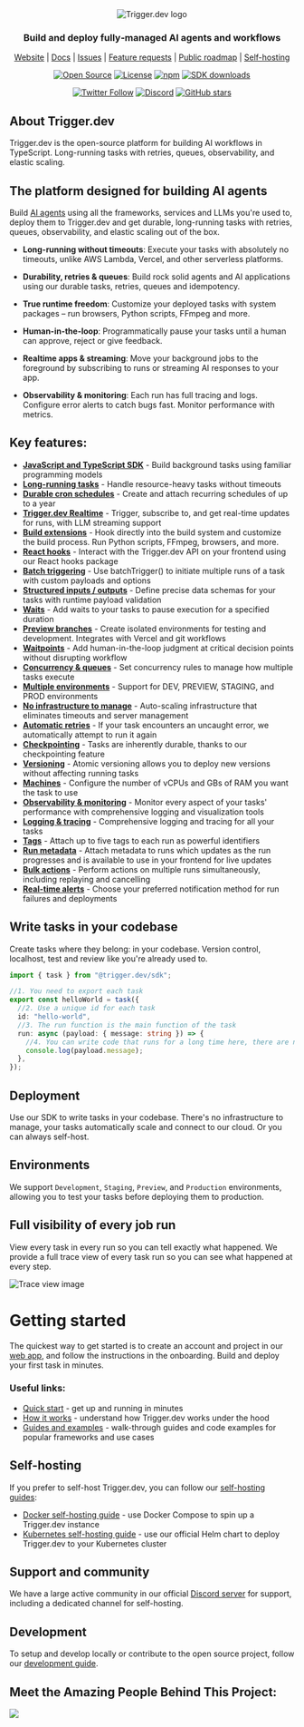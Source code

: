 <div align="center">
<picture>
  <source media="(prefers-color-scheme: dark)" srcset="https://imagedelivery.net/3TbraffuDZ4aEf8KWOmI_w/a45d1fa2-0ae8-4a39-4409-f4f934bfae00/public">
  <source media="(prefers-color-scheme: light)" srcset="https://imagedelivery.net/3TbraffuDZ4aEf8KWOmI_w/3f5ad4c1-c4c8-4277-b622-290e7f37bd00/public">
  <img alt="Trigger.dev logo" src="https://imagedelivery.net/3TbraffuDZ4aEf8KWOmI_w/a45d1fa2-0ae8-4a39-4409-f4f934bfae00/public">
</picture>
  
### Build and deploy fully‑managed AI agents and workflows

[Website](https://trigger.dev) | [Docs](https://trigger.dev/docs) | [Issues](https://github.com/triggerdotdev/trigger.dev/issues) | [Feature requests](https://triggerdev.featurebase.app/) | [Public roadmap](https://triggerdev.featurebase.app/roadmap) | [Self-hosting](https://trigger.dev/docs/self-hosting/overview)

[![Open Source](https://img.shields.io/badge/Open%20Source-%E2%9D%A4-red.svg)](https://github.com/triggerdotdev/trigger.dev)
[![License](https://img.shields.io/badge/license-Apache%202.0-blue.svg)](https://github.com/triggerdotdev/trigger.dev/blob/main/LICENSE)
[![npm](https://img.shields.io/npm/v/@trigger.dev/sdk.svg?label=npm)](https://www.npmjs.com/package/@trigger.dev/sdk)
[![SDK downloads](https://img.shields.io/npm/dm/@trigger.dev/sdk.svg?label=SDK%20downloads)](https://www.npmjs.com/package/@trigger.dev/sdk)

[![Twitter Follow](https://img.shields.io/twitter/follow/triggerdotdev?style=social)](https://twitter.com/triggerdotdev)
[![Discord](https://img.shields.io/discord/1066956501299777596?logo=discord&logoColor=white&color=7289da)](https://discord.gg/nkqV9xBYWy)
[![GitHub stars](https://img.shields.io/github/stars/triggerdotdev/trigger.dev?style=social)](https://github.com/triggerdotdev/trigger.dev)

</div>

## About Trigger.dev

Trigger.dev is the open-source platform for building AI workflows in TypeScript. Long-running tasks with retries, queues, observability, and elastic scaling.

## The platform designed for building AI agents

Build [AI agents](https://trigger.dev/product/ai-agents) using all the frameworks, services and LLMs you're used to, deploy them to Trigger.dev and get durable, long-running tasks with retries, queues, observability, and elastic scaling out of the box.

- **Long-running without timeouts**: Execute your tasks with absolutely no timeouts, unlike AWS Lambda, Vercel, and other serverless platforms.

- **Durability, retries & queues**: Build rock solid agents and AI applications using our durable tasks, retries, queues and idempotency.

- **True runtime freedom**: Customize your deployed tasks with system packages – run browsers, Python scripts, FFmpeg and more.

- **Human-in-the-loop**: Programmatically pause your tasks until a human can approve, reject or give feedback.

- **Realtime apps & streaming**: Move your background jobs to the foreground by subscribing to runs or streaming AI responses to your app.

- **Observability & monitoring**: Each run has full tracing and logs. Configure error alerts to catch bugs fast. Monitor performance with metrics.

## Key features:

- **[JavaScript and TypeScript SDK](https://trigger.dev/docs/tasks/overview)** - Build background tasks using familiar programming models
- **[Long-running tasks](https://trigger.dev/docs/runs/max-duration)** - Handle resource-heavy tasks without timeouts
- **[Durable cron schedules](https://trigger.dev/docs/tasks/scheduled#scheduled-tasks-cron)** - Create and attach recurring schedules of up to a year
- **[Trigger.dev Realtime](https://trigger.dev/docs/realtime/overview)** - Trigger, subscribe to, and get real-time updates for runs, with LLM streaming support
- **[Build extensions](https://trigger.dev/docs/config/extensions/overview#build-extensions)** - Hook directly into the build system and customize the build process. Run Python scripts, FFmpeg, browsers, and more.
- **[React hooks](https://trigger.dev/docs/frontend/react-hooks#react-hooks)** - Interact with the Trigger.dev API on your frontend using our React hooks package
- **[Batch triggering](https://trigger.dev/docs/triggering#tasks-batchtrigger)** - Use batchTrigger() to initiate multiple runs of a task with custom payloads and options
- **[Structured inputs / outputs](https://trigger.dev/docs/tasks/schemaTask#schematask)** - Define precise data schemas for your tasks with runtime payload validation
- **[Waits](https://trigger.dev/docs/wait)** - Add waits to your tasks to pause execution for a specified duration
- **[Preview branches](https://trigger.dev/docs/deployment/preview-branches)** - Create isolated environments for testing and development. Integrates with Vercel and git workflows
- **[Waitpoints](https://trigger.dev/docs/wait-for-token#wait-for-token)** - Add human-in-the-loop judgment at critical decision points without disrupting workflow
- **[Concurrency & queues](https://trigger.dev/docs/queue-concurrency#concurrency-and-queues)** - Set concurrency rules to manage how multiple tasks execute
- **[Multiple environments](https://trigger.dev/docs/how-it-works#dev-mode)** - Support for DEV, PREVIEW, STAGING, and PROD environments
- **[No infrastructure to manage](https://trigger.dev/docs/how-it-works#trigger-dev-architecture)** - Auto-scaling infrastructure that eliminates timeouts and server management
- **[Automatic retries](https://trigger.dev/docs/errors-retrying)** - If your task encounters an uncaught error, we automatically attempt to run it again
- **[Checkpointing](https://trigger.dev/docs/how-it-works#the-checkpoint-resume-system)** - Tasks are inherently durable, thanks to our checkpointing feature
- **[Versioning](https://trigger.dev/docs/versioning)** - Atomic versioning allows you to deploy new versions without affecting running tasks
- **[Machines](https://trigger.dev/docs/machines)** - Configure the number of vCPUs and GBs of RAM you want the task to use
- **[Observability & monitoring](https://trigger.dev/product/observability-and-monitoring)** - Monitor every aspect of your tasks' performance with comprehensive logging and visualization tools
- **[Logging & tracing](https://trigger.dev/docs/logging)** - Comprehensive logging and tracing for all your tasks
- **[Tags](https://trigger.dev/docs/tags#tags)** - Attach up to five tags to each run as powerful identifiers
- **[Run metadata](https://trigger.dev/docs/runs/metadata#run-metadata)** - Attach metadata to runs which updates as the run progresses and is available to use in your frontend for live updates
- **[Bulk actions](https://trigger.dev/docs/bulk-actions)** - Perform actions on multiple runs simultaneously, including replaying and cancelling
- **[Real-time alerts](https://trigger.dev/docs/troubleshooting-alerts#alerts)** - Choose your preferred notification method for run failures and deployments

## Write tasks in your codebase

Create tasks where they belong: in your codebase. Version control, localhost, test and review like you're already used to.

```ts
import { task } from "@trigger.dev/sdk";

//1. You need to export each task
export const helloWorld = task({
  //2. Use a unique id for each task
  id: "hello-world",
  //3. The run function is the main function of the task
  run: async (payload: { message: string }) => {
    //4. You can write code that runs for a long time here, there are no timeouts
    console.log(payload.message);
  },
});
```

## Deployment

Use our SDK to write tasks in your codebase. There's no infrastructure to manage, your tasks automatically scale and connect to our cloud. Or you can always self-host.

## Environments

We support `Development`, `Staging`, `Preview`, and `Production` environments, allowing you to test your tasks before deploying them to production.

## Full visibility of every job run

View every task in every run so you can tell exactly what happened. We provide a full trace view of every task run so you can see what happened at every step.

![Trace view image](https://content.trigger.dev/trace-view.png)

# Getting started

The quickest way to get started is to create an account and project in our [web app](https://cloud.trigger.dev), and follow the instructions in the onboarding. Build and deploy your first task in minutes.

### Useful links:

- [Quick start](https://trigger.dev/docs/quick-start) - get up and running in minutes
- [How it works](https://trigger.dev/docs/v3/how-it-works) - understand how Trigger.dev works under the hood
- [Guides and examples](https://trigger.dev/docs/guides/introduction) - walk-through guides and code examples for popular frameworks and use cases

## Self-hosting

If you prefer to self-host Trigger.dev, you can follow our [self-hosting guides](https://trigger.dev/docs/self-hosting/overview):

- [Docker self-hosting guide](https://trigger.dev/docs/self-hosting/docker) - use Docker Compose to spin up a Trigger.dev instance
- [Kubernetes self-hosting guide](https://trigger.dev/docs/self-hosting/kubernetes) - use our official Helm chart to deploy Trigger.dev to your Kubernetes cluster

## Support and community

We have a large active community in our official [Discord server](https://trigger.dev/discord) for support, including a dedicated channel for self-hosting.

## Development

To setup and develop locally or contribute to the open source project, follow our [development guide](./CONTRIBUTING.md).

## Meet the Amazing People Behind This Project:

<a href="https://github.com/triggerdotdev/trigger.dev/graphs/contributors">
  <img src="https://contrib.rocks/image?repo=triggerdotdev/trigger.dev" />
</a>

